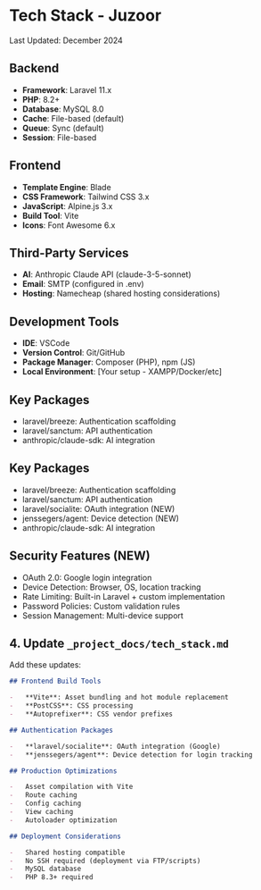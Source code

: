 # Tech Stack - Juzoor

Last Updated: December 2024

## Backend

-   **Framework**: Laravel 11.x
-   **PHP**: 8.2+
-   **Database**: MySQL 8.0
-   **Cache**: File-based (default)
-   **Queue**: Sync (default)
-   **Session**: File-based

## Frontend

-   **Template Engine**: Blade
-   **CSS Framework**: Tailwind CSS 3.x
-   **JavaScript**: Alpine.js 3.x
-   **Build Tool**: Vite
-   **Icons**: Font Awesome 6.x

## Third-Party Services

-   **AI**: Anthropic Claude API (claude-3-5-sonnet)
-   **Email**: SMTP (configured in .env)
-   **Hosting**: Namecheap (shared hosting considerations)

## Development Tools

-   **IDE**: VSCode
-   **Version Control**: Git/GitHub
-   **Package Manager**: Composer (PHP), npm (JS)
-   **Local Environment**: [Your setup - XAMPP/Docker/etc]

## Key Packages

-   laravel/breeze: Authentication scaffolding
-   laravel/sanctum: API authentication
-   anthropic/claude-sdk: AI integration

## Key Packages

-   laravel/breeze: Authentication scaffolding
-   laravel/sanctum: API authentication
-   laravel/socialite: OAuth integration (NEW)
-   jenssegers/agent: Device detection (NEW)
-   anthropic/claude-sdk: AI integration

## Security Features (NEW)

-   OAuth 2.0: Google login integration
-   Device Detection: Browser, OS, location tracking
-   Rate Limiting: Built-in Laravel + custom implementation
-   Password Policies: Custom validation rules
-   Session Management: Multi-device support

## 4. Update `_project_docs/tech_stack.md`

Add these updates:

```markdown
## Frontend Build Tools

-   **Vite**: Asset bundling and hot module replacement
-   **PostCSS**: CSS processing
-   **Autoprefixer**: CSS vendor prefixes

## Authentication Packages

-   **laravel/socialite**: OAuth integration (Google)
-   **jenssegers/agent**: Device detection for login tracking

## Production Optimizations

-   Asset compilation with Vite
-   Route caching
-   Config caching
-   View caching
-   Autoloader optimization

## Deployment Considerations

-   Shared hosting compatible
-   No SSH required (deployment via FTP/scripts)
-   MySQL database
-   PHP 8.3+ required
```
